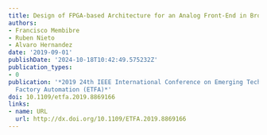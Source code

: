 ```yaml
---
title: Design of FPGA-based Architecture for an Analog Front-End in Broadband PLC
authors:
- Francisco Membibre
- Ruben Nieto
- Alvaro Hernandez
date: '2019-09-01'
publishDate: '2024-10-18T10:42:49.575232Z'
publication_types:
- 0
publication: '*2019 24th IEEE International Conference on Emerging Technologies and
  Factory Automation (ETFA)*'
doi: 10.1109/etfa.2019.8869166
links:
- name: URL
  url: http://dx.doi.org/10.1109/ETFA.2019.8869166
---
```

